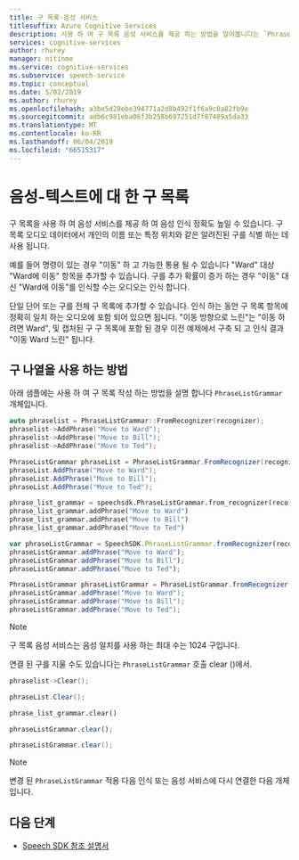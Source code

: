 ```yaml
---
title: 구 목록-음성 서비스
titlesuffix: Azure Cognitive Services
description: 사용 하 여 구 목록 음성 서비스를 제공 하는 방법을 알아봅니다는 `PhraseListGrammar` 음성-텍스트 인식 결과 개선 하는 개체입니다.
services: cognitive-services
author: rhurey
manager: nitinme
ms.service: cognitive-services
ms.subservice: speech-service
ms.topic: conceptual
ms.date: 5/02/2019
ms.author: rhurey
ms.openlocfilehash: a3be5d28ebe394771a2d8b492f1f6a9c8a82fb9e
ms.sourcegitcommit: adb6c981eba06f3b258b697251d7f87489a5da33
ms.translationtype: MT
ms.contentlocale: ko-KR
ms.lasthandoff: 06/04/2019
ms.locfileid: "66515317"
---
```

# <a name="phrase-lists-for-speech-to-text"></a>음성-텍스트에 대 한 구 목록

구 목록을 사용 하 여 음성 서비스를 제공 하 여 음성 인식 정확도 높일 수 있습니다. 구 목록 오디오 데이터에서 개인의 이름 또는 특정 위치와 같은 알려진된 구를 식별 하는 데 사용 됩니다.

예를 들어 명령이 있는 경우 "이동" 하 고 가능한 통용 될 수 있습니다 "Ward" 대상 "Ward에 이동" 항목을 추가할 수 있습니다. 구를 추가 확률이 증가 하는 경우 "이동" 대신 "Ward에 이동"를 인식할 수는 오디오는 인식 합니다.

단일 단어 또는 구를 전체 구 목록에 추가할 수 있습니다. 인식 하는 동안 구 목록 항목에 정확히 일치 하는 오디오에 포함 되어 있으면 됩니다. "이동 방향으로 느린"는 "이동 하려면 Ward", 및 캡처된 구 구 목록에 포함 된 경우 이전 예제에서 구축 되 고 인식 결과 "이동 Ward 느린" 됩니다.

## <a name="how-to-use-phrase-lists"></a>구 나열을 사용 하는 방법

아래 샘플에는 사용 하 여 구 목록 작성 하는 방법을 설명 합니다 `PhraseListGrammar` 개체입니다.

```C++
auto phraselist = PhraseListGrammar::FromRecognizer(recognizer);
phraselist->AddPhrase("Move to Ward");
phraselist->AddPhrase("Move to Bill");
phraselist->AddPhrase("Move to Ted");
```

```cs
PhraseListGrammar phraseList = PhraseListGrammar.FromRecognizer(recognizer);
phraseList.AddPhrase("Move to Ward");
phraseList.AddPhrase("Move to Bill");
phraseList.AddPhrase("Move to Ted");
```

```Python
phrase_list_grammar = speechsdk.PhraseListGrammar.from_recognizer(reco)
phrase_list_grammar.addPhrase("Move to Ward")
phrase_list_grammar.addPhrase("Move to Bill")
phrase_list_grammar.addPhrase("Move to Ted")
```

```JavaScript
var phraseListGrammar = SpeechSDK.PhraseListGrammar.fromRecognizer(reco);
phraseListGrammar.addPhrase("Move to Ward");
phraseListGrammar.addPhrase("Move to Bill");
phraseListGrammar.addPhrase("Move to Ted");
```

```Java
PhraseListGrammar phraseListGrammar = PhraseListGrammar.fromRecognizer(recognizer);
phraseListGrammar.addPhrase("Move to Ward");
phraseListGrammar.addPhrase("Move to Bill");
phraseListGrammar.addPhrase("Move to Ted");
```

>[!Note]
> 구 목록 음성 서비스는 음성 일치를 사용 하는 최대 수는 1024 구입니다.

연결 된 구를 지울 수도 있습니다는 `PhraseListGrammar` 호출 clear ()에서.

```C++
phraselist->Clear();
```

```cs
phraseList.Clear();
```

```Python
phrase_list_grammar.clear()
```

```JavaScript
phraseListGrammar.clear();
```

```Java
phraseListGrammar.clear();
```

> [!NOTE]
> 변경 된 `PhraseListGrammar` 적용 다음 인식 또는 음성 서비스에 다시 연결한 다음 개체입니다.

## <a name="next-steps"></a>다음 단계

* [Speech SDK 참조 설명서](speech-sdk.md)
